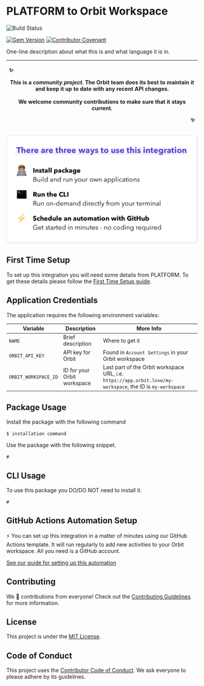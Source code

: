 # PLATFORM to Orbit Workspace

<!-- Update repo name -->
![Build Status](https://github.com/orbit-love/repo-name/workflows/CI/badge.svg)
<!-- Generator at https://badge.fury.io/ -->
[![Gem Version](https://badge.fury.io/rb/dev_orbit.svg)](https://badge.fury.io/rb/dev_orbit)
[![Contributor Covenant](https://img.shields.io/badge/Contributor%20Covenant-2.0-4baaaa.svg)](.github/CODE_OF_CONDUCT.md)

One-line description about what this is and what language it is in.

|<p align="left">:sparkles:</p> This is a *community project*. The Orbit team does its best to maintain it and keep it up to date with any recent API changes.<br/><br/>We welcome community contributions to make sure that it stays current. <p align="right">:sparkles:</p>|
|-----------------------------------------|

![There are three ways to use this integration. Install package - build and run your own applications. Run the CLI - run on-demand directly from your terminal. Schedule an automation with GitHub - get started in minutes - no coding required](docs/ways-to-use.png)

## First Time Setup

<!-- If this section is short, delete docs/setup.md and write the guide under this heading -->

To set up this integration you will need some details from PLATFORM. To get these details please follow the [First Time Setup guide](docs/setup.md).

## Application Credentials

The application requires the following environment variables:

| Variable | Description | More Info
|---|---|--|
| `NAME` | Brief description | Where to get it 
| `ORBIT_API_KEY` | API key for Orbit | Found in `Account Settings` in your Orbit workspace
| `ORBIT_WORKSPACE_ID` | ID for your Orbit workspace | Last part of the Orbit workspace URL, i.e. `https://app.orbit.love/my-workspace`, the ID is `my-workspace`

## Package Usage

Install the package with the following command

```
$ installation command
```

Use the package with the following snippet.

```
#
```

<!-- Make sure all variants and standalone methods are explained. -->

## CLI Usage

To use this package you DO/DO NOT need to install it.

```
#
```

<!-- Explain any flags/config options -->

## GitHub Actions Automation Setup

⚡ You can set up this integration in a matter of minutes using our GitHub Actions template. It will run regularly to add new activities to your Orbit workspace. All you need is a GitHub account.

[See our guide for setting up this automation](#)

## Contributing

We 💜 contributions from everyone! Check out the [Contributing Guidelines](.github/CONTRIBUTING.md) for more information.

## License

This project is under the [MIT License](./LICENSE).

## Code of Conduct

This project uses the [Contributor Code of Conduct](.github/CODE_OF_CONDUCT.md). We ask everyone to please adhere by its guidelines.
